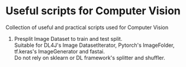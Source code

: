 # Useful scripts for Computer Vision
Collection of useful and practical scripts used for Computer Vision

1. Presplit Image Dataset to train and test split. 
<br>Suitable for DL4J's Image DatasetIterator, Pytorch's ImageFolder, tf.keras's ImageGenerator and fastai.
<br>Do not rely on sklearn or DL framework's splitter and shuffler. 
